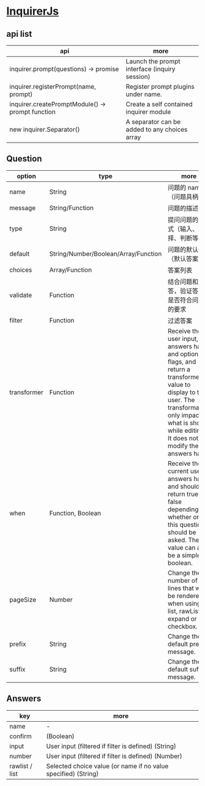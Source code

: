 # [InquirerJs](https://github.com/SBoudrias/Inquirer.js)

## api list

| api                                              | more                                          |
| ------------------------------------------------ | --------------------------------------------- |
| inquirer.prompt(questions) -> promise            | Launch the prompt interface (inquiry session) |
| inquirer.registerPrompt(name, prompt)            | Register prompt plugins under name.           |
| inquirer.createPromptModule() -> prompt function | Create a self contained inquirer module       |
| new inquirer.Separator()                         | A separator can be added to any choices array |

## Question

| option      | type                                 | more                                                                                                                                                                                                            |
| ----------- | ------------------------------------ | --------------------------------------------------------------------------------------------------------------------------------------------------------------------------------------------------------------- |
| name        | String                               | 问题的 name（问题具柄）                                                                                                                                                                                         |
| message     | String/Function                      | 问题的描述                                                                                                                                                                                                      |
| type        | String                               | 提问问题的形式（输入、选择、判断等）                                                                                                                                                                            |
| default     | String/Number/Boolean/Array/Function | 问题的默认值（默认答案）                                                                                                                                                                                        |
| choices     | Array/Function                       | 答案列表                                                                                                                                                                                                        |
| validate    | Function                             | 结合问题和回答，验证答案是否符合问题的要求                                                                                                                                                                      |
| filter      | Function                             | 过滤答案                                                                                                                                                                                                        |
| transformer | Function                             | Receive the user input, answers hash and option flags, and return a transformed value to display to the user. The transformation only impacts what is shown while editing. It does not modify the answers hash. |
| when        | Function, Boolean                    | Receive the current user answers hash and should return true or false depending on whether or not this question should be asked. The value can also be a simple boolean.                                        |
| pageSize    | Number                               | Change the number of lines that will be rendered when using list, rawList, expand or checkbox.                                                                                                                  |
| prefix      | String                               | Change the default prefix message.                                                                                                                                                                              |
| suffix      | String                               | Change the default suffix message.                                                                                                                                                                              |

## Answers

| key            | more                                                           |
| -------------- | -------------------------------------------------------------- |
| name           | -                                                              |
| confirm        | (Boolean)                                                      |
| input          | User input (filtered if filter is defined) (String)            |
| number         | User input (filtered if filter is defined) (Number)            |
| rawlist / list | Selected choice value (or name if no value specified) (String) |
